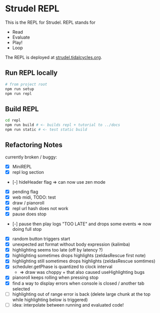 # Strudel REPL

This is the REPL for Strudel. REPL stands for

- Read
- Evaluate
- Play!
- Loop

The REPL is deployed at [strudel.tidalcycles.org](https://strudel.tidalcycles.org/).

## Run REPL locally

```bash
# from project root
npm run setup
npm run repl
```

## Build REPL

```bash
cd repl
npm run build # <- builds repl + tutorial to ../docs
npm run static # <- test static build
```

## Refactoring Notes

currently broken / buggy:

- [x] MiniREPL
- [x] repl log section
- [-] hideHeader flag => can now use zen mode
- [x] pending flag
- [x] web midi, TODO: test
- [x] draw / pianoroll
- [x] repl url hash does not work
- [x] pause does stop
- [-] pause then play logs "TOO LATE" and drops some events => now doing full stop
- [x] random button triggers start
- [x] unexpected ast format without body expression (kalimba)
- [x] highlighting seems too late (off by latency ?)
- [x] highlighting sometimes drops highlights (zeldasRescue first note)
- [x] highlighting still sometimes drops highlights (zeldasRescue somtimes)
- [x] scheduler.getPhase is quantized to clock interval
  - => draw was choppy + that also caused useHighlighting bugs
- [x] pianoroll keeps rolling when pressing stop
- [x] find a way to display errors when console is closed / another tab selected
- [ ] highlighting out of range error is back (delete large chunk at the top while highlighting below is triggered)
- [ ] idea: interpolate between running and evaluated code!
